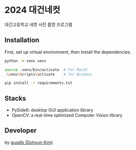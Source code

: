 # 2024 대건네컷

대건고등학교 네컷 사진 촬영 프로그램

## Installation

First, set up virtual environment, then install the dependencies.

```bash
python -m venv venv

source .venv/bin/activate  # for MacOS
.\venv\Scripts\activate    # for Windows

pip install -r requirements.txt
```

## Stacks

- PySide6: desktop GUI application library
- OpenCV: a real-time optimized Computer Vision library

## Developer

by [gusdls (Dohyun Kim)](https://github.com/gusdls/)
